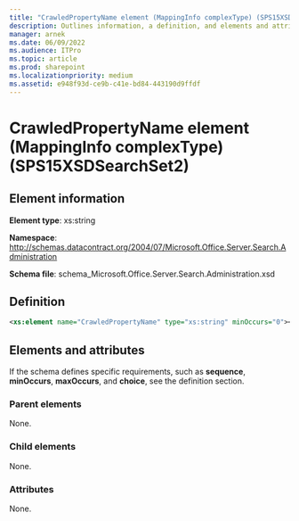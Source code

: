 ```yaml
---
title: "CrawledPropertyName element (MappingInfo complexType) (SPS15XSDSearchSet2)"
description: Outlines information, a definition, and elements and attributes for the CrawledPropertyName element in Sharepoint.
manager: arnek
ms.date: 06/09/2022
ms.audience: ITPro
ms.topic: article
ms.prod: sharepoint
ms.localizationpriority: medium
ms.assetid: e948f93d-ce9b-c41e-bd84-443190d9ffdf
---
```


# CrawledPropertyName element (MappingInfo complexType) (SPS15XSDSearchSet2)

 
  
## Element information
**Element type**: xs:string 

**Namespace**: http://schemas.datacontract.org/2004/07/Microsoft.Office.Server.Search.Administration 

**Schema file**: schema_Microsoft.Office.Server.Search.Administration.xsd
   
## Definition

```XML
<xs:element name="CrawledPropertyName" type="xs:string" minOccurs="0"></xs:element>

```

## Elements and attributes

If the schema defines specific requirements, such as **sequence**, **minOccurs**, **maxOccurs**, and **choice**, see the definition section. 
  
### Parent elements

None.
  
### Child elements

None.
  
### Attributes

None.
  

